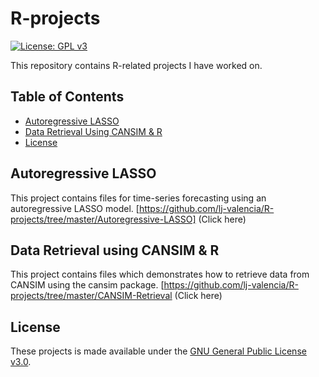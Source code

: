 # R-projects
[![License: GPL v3](https://img.shields.io/badge/License-GPLv3-blue.svg)](https://www.gnu.org/licenses/gpl-3.0)

This repository contains R-related projects I have worked on. 

## Table of Contents
- [Autoregressive LASSO](#Autoregressive-LASSO)
- [Data Retrieval Using CANSIM & R](#Data-Retrive)
- [License](#License)

## Autoregressive LASSO <a name="Autoregressive-LASSO"></a>
This project contains files for time-series forecasting using an autoregressive LASSO model. [https://github.com/lj-valencia/R-projects/tree/master/Autoregressive-LASSO] (Click here)

## Data Retrieval using CANSIM & R <a name="Data-Retrive"></a>
This project contains files which demonstrates how to retrieve data from CANSIM using the cansim package. [https://github.com/lj-valencia/R-projects/tree/master/CANSIM-Retrieval  (Click here)

## License <a name="License"></a>
These projects is made available under the [GNU General Public License v3.0](https://www.gnu.org/licenses/gpl-3.0.en.html).
